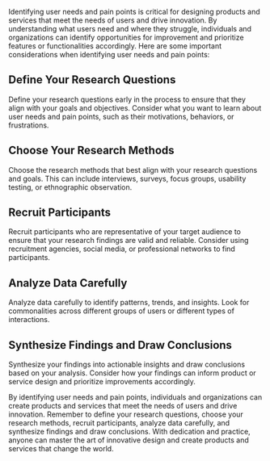 
Identifying user needs and pain points is critical for designing products and services that meet the needs of users and drive innovation. By understanding what users need and where they struggle, individuals and organizations can identify opportunities for improvement and prioritize features or functionalities accordingly. Here are some important considerations when identifying user needs and pain points:

Define Your Research Questions
------------------------------

Define your research questions early in the process to ensure that they align with your goals and objectives. Consider what you want to learn about user needs and pain points, such as their motivations, behaviors, or frustrations.

Choose Your Research Methods
----------------------------

Choose the research methods that best align with your research questions and goals. This can include interviews, surveys, focus groups, usability testing, or ethnographic observation.

Recruit Participants
--------------------

Recruit participants who are representative of your target audience to ensure that your research findings are valid and reliable. Consider using recruitment agencies, social media, or professional networks to find participants.

Analyze Data Carefully
----------------------

Analyze data carefully to identify patterns, trends, and insights. Look for commonalities across different groups of users or different types of interactions.

Synthesize Findings and Draw Conclusions
----------------------------------------

Synthesize your findings into actionable insights and draw conclusions based on your analysis. Consider how your findings can inform product or service design and prioritize improvements accordingly.

By identifying user needs and pain points, individuals and organizations can create products and services that meet the needs of users and drive innovation. Remember to define your research questions, choose your research methods, recruit participants, analyze data carefully, and synthesize findings and draw conclusions. With dedication and practice, anyone can master the art of innovative design and create products and services that change the world.
